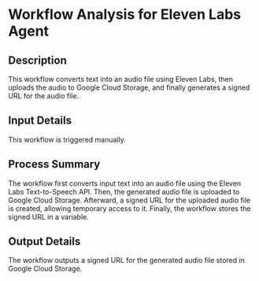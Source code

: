 # Workflow Analysis for Eleven Labs Agent

## Description
This workflow converts text into an audio file using Eleven Labs, then uploads the audio to Google Cloud Storage, and finally generates a signed URL for the audio file.

## Input Details
This workflow is triggered manually.

## Process Summary
The workflow first converts input text into an audio file using the Eleven Labs Text-to-Speech API. Then, the generated audio file is uploaded to Google Cloud Storage. Afterward, a signed URL for the uploaded audio file is created, allowing temporary access to it. Finally, the workflow stores the signed URL in a variable.

## Output Details
The workflow outputs a signed URL for the generated audio file stored in Google Cloud Storage.

